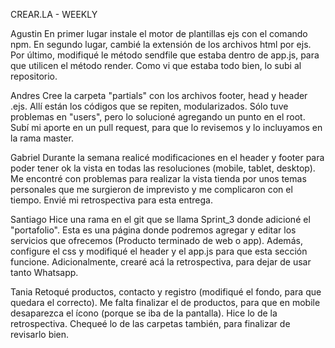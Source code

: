 CREAR.LA - WEEKLY

Agustin
En primer lugar instale el motor de plantillas ejs con el comando npm. En segundo lugar, cambié la extensión de los archivos html por ejs. Por último, modifiqué le método sendfile que estaba dentro de app.js, para que utilicen el método render. Como vi que estaba todo bien, lo subi al repositorio.

Andres
Cree la carpeta "partials" con los archivos footer, head y header .ejs. Allí están los códigos que se repiten, modularizados. Sólo tuve problemas en "users", pero lo solucioné agregando un punto en el root. Subí mi aporte en un pull request, para que lo revisemos y lo incluyamos en la rama master.

Gabriel
Durante la semana realicé modificaciones en el header y footer para poder tener ok la vista en todas las resoluciones (mobile, tablet, desktop). Me encontré con problemas para realizar la vista tienda por unos temas personales que me surgieron de imprevisto y me complicaron con el tiempo. Envié mi retrospectiva para esta entrega.

Santiago
Hice una rama en el git que se llama Sprint_3 donde adicioné el "portafolio". Esta es una página donde podremos agregar y editar los servicios que ofrecemos (Producto terminado de web o app). Además, configure el css y modifiqué el header y el app.js para que esta sección funcione. Adicionalmente, crearé acá la retrospectiva, para dejar de usar tanto Whatsapp.

Tania
Retoqué productos, contacto y registro (modifiqué el fondo, para que quedara el correcto). Me falta finalizar el de productos, para que en mobile desaparezca el ícono (porque se iba de la pantalla). Hice lo de la retrospectiva. Chequeé lo de las carpetas también, para finalizar de revisarlo bien.
